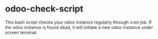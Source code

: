 # odoo-check-script
This bash script checks your odoo instance regularly through cron job. If the odoo instance is found dead, it will initiate a new odoo instance under screen terminal.

